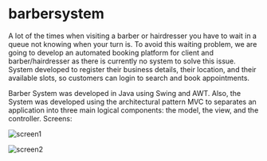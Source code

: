 # barbersystem
A lot of the times when visiting a barber or hairdresser you have to wait in a queue not knowing when your turn is. To avoid this waiting problem, we are going to develop an automated booking platform for client and barber/hairdresser as there is currently no system to solve this issue. System developed to register their business details, their location, and their available slots, so customers can login to search and book appointments.

Barber System was developed in Java using Swing and AWT. Also, the System was developed using the architectural pattern MVC to separates an application into three main logical components: the model, the view, and the controller. 
Screens:

![screen1](https://github.com/Jorge36/barbersystem/assets/36677503/0bb25113-06b8-4a45-97ef-acfdfddd97e4)


![screen2](https://github.com/Jorge36/barbersystem/assets/36677503/30cea7b2-0210-445f-bfdb-f15e90979f00)
